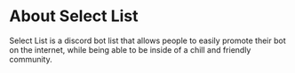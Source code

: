 # About Select List
Select List is a discord bot list that allows people to easily promote their bot on the internet, while being able to be inside of a chill and friendly community.
